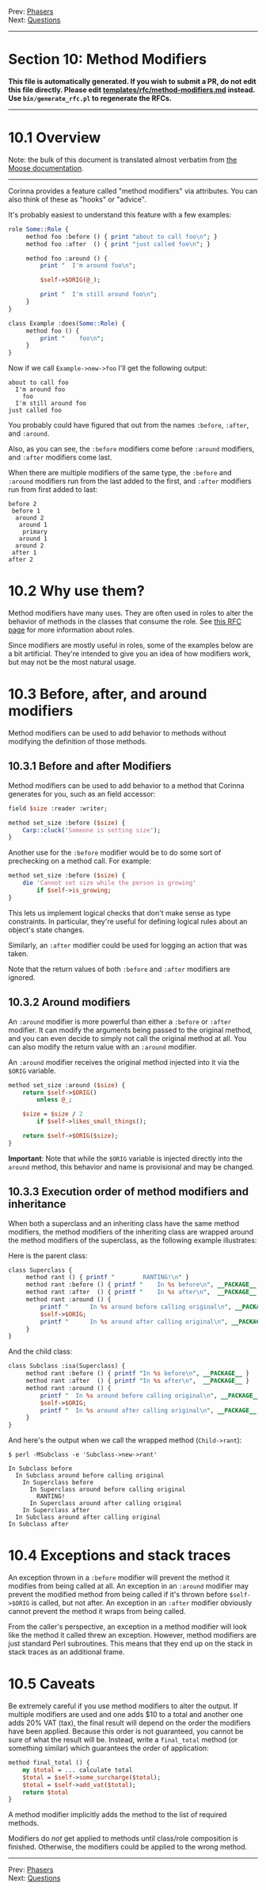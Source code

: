 Prev: [Phasers](phasers.md)   
Next: [Questions](questions.md)

---

# Section 10: Method Modifiers

**This file is automatically generated. If you wish to submit a PR, do not
edit this file directly. Please edit
[templates/rfc/method-modifiers.md](https://github.com/Ovid/Cor/tree/master/templates/rfc/method-modifiers.md) instead. Use `bin/generate_rfc.pl` to regenerate the RFCs.**

---

# 10.1 Overview
Note: the bulk of this document is translated almost verbatim from [the Moose
documentation](https://metacpan.org/dist/Moose/view/lib/Moose/Manual/MethodModifiers.pod).

---

Corinna provides a feature called "method modifiers" via attributes. You can
also think of these as "hooks" or "advice".

It's probably easiest to understand this feature with a few examples:

```perl
role Some::Role {
     method foo :before () { print "about to call foo\n"; }
     method foo :after  () { print "just called foo\n"; }

     method foo :around () {
         print "  I'm around foo\n";

         $self->$ORIG(@_);

         print "  I'm still around foo\n";
     }
}

class Example :does(Some::Role) {
     method foo () {
         print "    foo\n";
     }
}
```

Now if we call `Example->new->foo` I'll get the following output:

```
about to call foo
  I'm around foo
    foo
  I'm still around foo
just called foo
```

You probably could have figured that out from the names `:before`,
`:after`, and `:around`.

Also, as you can see, the `:before` modifiers come before `:around` modifiers, and
`:after` modifiers come last.

When there are multiple modifiers of the same type, the `:before` and
`:around` modifiers run from the last added to the first, and `:after`
modifiers run from first added to last:

```
before 2
 before 1
  around 2
   around 1
    primary
   around 1
  around 2
 after 1
after 2
```

# 10.2 Why use them?
Method modifiers have many uses. They are often used in roles to alter the
behavior of methods in the classes that consume the role. See [this RFC
page](https://github.com/Ovid/Cor/blob/master/rfc/roles.md) for more
information about roles.

Since modifiers are mostly useful in roles, some of the examples below
are a bit artificial. They're intended to give you an idea of how
modifiers work, but may not be the most natural usage.

# 10.3 Before, after, and around modifiers
Method modifiers can be used to add behavior to methods without modifying the
definition of those methods.

## 10.3.1 Before and after Modifiers
Method modifiers can be used to add behavior to a method that Corinna
generates for you, such as an field accessor:

```perl
field $size :reader :writer;

method set_size :before ($size) {
    Carp::cluck('Someone is setting size');
}
```

Another use for the `:before` modifier would be to do some sort of
prechecking on a method call. For example:

```perl
method set_size :before ($size) {
    die 'Cannot set size while the person is growing'
        if $self->is_growing;
}
```

This lets us implement logical checks that don't make sense as type
constraints. In particular, they're useful for defining logical rules
about an object's state changes.

Similarly, an `:after` modifier could be used for logging an action that
was taken.

Note that the return values of both `:before` and `:after` modifiers are
ignored.

## 10.3.2 Around modifiers
An `:around` modifier is more powerful than either a `:before` or
`:after` modifier. It can modify the arguments being passed to the
original method, and you can even decide to simply not call the
original method at all. You can also modify the return value with an
`:around` modifier.

An `:around` modifier receives the original method injected into it via the
`$ORIG` variable.

```perl
method set_size :around ($size) {
    return $self->$ORIG()
        unless @_;

    $size = $size / 2
        if $self->likes_small_things();

    return $self->$ORIG($size);
}
```

**Important**: Note that while the `$ORIG` variable is injected directly into
the `around` method, this behavior and name is provisional and may be changed.

## 10.3.3 Execution order of method modifiers and inheritance
When both a superclass and an inheriting class have the same method modifiers,
the method modifiers of the inheriting class are wrapped around the method
modifiers of the superclass, as the following example illustrates:

Here is the parent class:

```perl
class Superclass {
     method rant () { printf "        RANTING!\n" }
     method rant :before () { printf "    In %s before\n", __PACKAGE__ }
     method rant :after  () { printf "    In %s after\n",  __PACKAGE__ }
     method rant :around () {
         printf "      In %s around before calling original\n", __PACKAGE__;
         $self->$ORIG;
         printf "      In %s around after calling original\n", __PACKAGE__;
     }
}
```

And the child class:

```perl
class Subclass :isa(Superclass) {
     method rant :before () { printf "In %s before\n", __PACKAGE__ }
     method rant :after  () { printf "In %s after\n",  __PACKAGE__ }
     method rant :around () {
         printf "  In %s around before calling original\n", __PACKAGE__;
         $self->$ORIG;
         printf "  In %s around after calling original\n", __PACKAGE__;
     }
}
```

And here's the output when we call the wrapped method (`Child->rant`):

```
$ perl -MSubclass -e 'Subclass->new->rant'

In Subclass before
  In Subclass around before calling original
    In Superclass before
      In Superclass around before calling original
        RANTING!
      In Superclass around after calling original
    In Superclass after
  In Subclass around after calling original
In Subclass after
```

# 10.4 Exceptions and stack traces
An exception thrown in a `:before` modifier will prevent the method it
modifies from being called at all. An exception in an `:around` modifier may
prevent the modified method from being called if it's thrown before
`$self->$ORIG` is called, but not after. An exception in an `:after` modifier
obviously cannot prevent the method it wraps from being called.

From the caller's perspective, an exception in a method modifier will look
like the method it called threw an exception. However, method modifiers are
just standard Perl subroutines. This means that they end up on the stack in
stack traces as an additional frame.

# 10.5 Caveats
Be extremely careful if you use method modifiers to alter the output. If
multiple modifiers are used and one adds $10 to a total and another one adds
20% VAT (tax), the final result will depend on the order the modifiers have been
applied. Because this order is not guaranteed, you cannot be sure of what the
result will be. Instead, write a `final_total` method (or something similar)
which guarantees the order of application:

```perl
method final_total () {
    my $total = ... calculate total
    $total = $self->some_surcharge($total);
    $total = $self->add_vat($total);
    return $total
}
```

A method modifier implicitly adds the method to the list of required methods.

Modifiers do _not_ get applied to methods until class/role composition is
finished. Otherwise, the modifiers could be applied to the wrong method.


---

Prev: [Phasers](phasers.md)   
Next: [Questions](questions.md)
